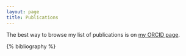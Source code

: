 ```yaml
---
layout: page
title: Publications
---
```


The best way to browse my list of publications is on [my ORCID page](https://orcid.org/0000-0003-3182-4929).

{% bibliography %}